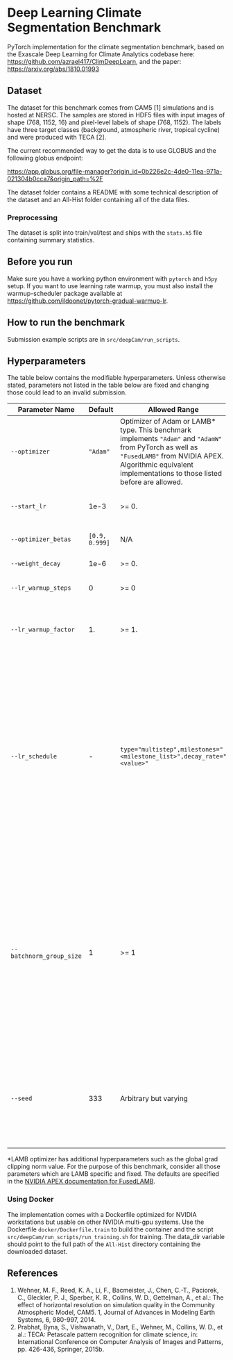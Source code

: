 # Deep Learning Climate Segmentation Benchmark

PyTorch implementation for the climate segmentation benchmark, based on the
Exascale Deep Learning for Climate Analytics codebase here:
https://github.com/azrael417/ClimDeepLearn, and the paper:
https://arxiv.org/abs/1810.01993

## Dataset

The dataset for this benchmark comes from CAM5 [1] simulations and is hosted at
NERSC. The samples are stored in HDF5 files with input images of shape
(768, 1152, 16) and pixel-level labels of shape (768, 1152). The labels have
three target classes (background, atmospheric river, tropical cycline) and were
produced with TECA [2].

The current recommended way to get the data is to use GLOBUS and the following
globus endpoint:

https://app.globus.org/file-manager?origin_id=0b226e2c-4de0-11ea-971a-021304b0cca7&origin_path=%2F

The dataset folder contains a README with some technical description of the
dataset and an All-Hist folder containing all of the data files.

### Preprocessing
The dataset is split into train/val/test and ships with the `stats.h5` file containing summary statistics.

## Before you run

Make sure you have a working python environment with `pytorch` and `h5py` setup. 
If you want to use learning rate warmup, you must also install the warmup-scheduler package
available at https://github.com/ildoonet/pytorch-gradual-warmup-lr.

## How to run the benchmark

Submission example scripts are in `src/deepCam/run_scripts`.

## Hyperparameters

The table below contains the modifiable hyperparameters. Unless otherwise stated, parameters not
listed in the table below are fixed and changing those could lead to an invalid submission.

|Parameter Name |Default | Allowed Range  | Description|
--- | --- | --- | ---
`--optimizer` | `"Adam"` | Optimizer of Adam or LAMB* type. This benchmark implements `"Adam"` and `"AdamW"` from PyTorch as well as `"FusedLAMB"` from NVIDIA APEX. Algorithmic equivalent implementations to those listed before are allowed. | The optimizer to choose
`--start_lr` | 1e-3 | >= 0. | Start learning rate (or base learning rate if warmup is used)
`--optimizer_betas` | `[0.9, 0.999]` | N/A | Momentum terms for Adam-type optimizers
`--weight_decay` | 1e-6 | >= 0. | L2 weight regularization term
`--lr_warmup_steps` | 0 | >= 0 | Number of steps for learning rate warmup
`--lr_warmup_factor` | 1. | >= 1. | When warmup is used, the target learning_rate will be lr_warmup_factor * start_lr
`--lr_schedule` | - | `type="multistep",milestones="<milestone_list>",decay_rate="<value>"` | Specifies the learning rate schedule. Multistep decays the current learning rate by `decay_rate` at every milestone in the list. Note that the milestones are in unit of steps, not epochs. Number and value of milestones and the `decay_rate` can be chosen arbitrarily. For a milestone list, please specify it as whitespace separated values, for example `milestones="5000 10000"`
`--batchnorm_group_size` | 1 | >= 1 | Determines how many ranks participate in the batchnorm. Specifying a value > 1 will replace nn.BatchNorm2d with nn.SyncBatchNorm everywhere in the model. Currently, nn.SyncBatchNorm only supports node-local batch normalization, but using an Implementation of that same functionality which span arbitrary number of workers is allowed
`--seed` | 333 | Arbitrary but varying | Random number generator seed. Multiple submissions which employ the same seed are discouraged. Please specify a seed depending on system clock or similar.

*LAMB optimizer has additional hyperparameters such as the global grad clipping norm value. For the purpose of this benchmark, consider all those parameters which are LAMB specific and fixed. The defaults are specified in the [NVIDIA APEX documentation for FusedLAMB](https://nvidia.github.io/apex/_modules/apex/optimizers/fused_lamb.html).

### Using Docker

The implementation comes with a Dockerfile optimized for NVIDIA workstations but usable on 
other NVIDIA multi-gpu systems. Use the Dockerfile 
`docker/Dockerfile.train` to build the container and the script `src/deepCam/run_scripts/run_training.sh`
for training. The data_dir variable should point to the full path of the `All-Hist` directory containing the downloaded dataset.

## References

1. Wehner, M. F., Reed, K. A., Li, F., Bacmeister, J., Chen, C.-T., Paciorek, C., Gleckler, P. J., Sperber, K. R., Collins, W. D., Gettelman, A., et al.: The effect of horizontal resolution on simulation quality in the Community Atmospheric Model, CAM5. 1, Journal of Advances in Modeling Earth Systems, 6, 980-997, 2014.
2. Prabhat, Byna, S., Vishwanath, V., Dart, E., Wehner, M., Collins, W. D., et al.: TECA: Petascale pattern recognition for climate science, in: International Conference on Computer Analysis of Images and Patterns, pp. 426-436, Springer, 2015b.
